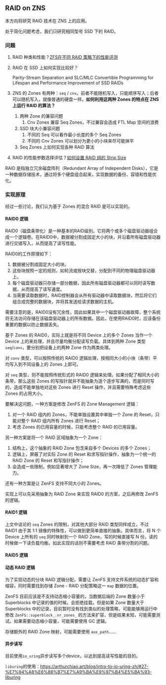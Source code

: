 ## RAID on ZNS

本方向将研究 RAID 技术在 ZNS 上的应用。

处于简化问题考虑，我们只研究相同型号 SSD 下的 RAID。

### 问题

1. RAID 种类和性能？[ZFS在不同 RAID 策略下的性能评测](https://www.liujason.com/article/679.html)

2. RAID 在 SSD 上如何实现比较好？

   Parity-Stream Separation and SLC/MLC Convertible Programming for Lifespan and Performance Improvement of SSD RAIDs

3. ZNS 的 Zones 有两种：`seq` / `cnv`。前者不能随机写入，只能顺序写入；后者可以随机写入，就像普通的硬盘一样。**如何利用这两种 Zones 的特点在 ZNS 上运行 RAID 的算法？**

   1. 两种 Zone 的兼容问题
      1. Cnv Zones 兼容 Seq Zones，不过兼容会造成 FTL Map 空间的浪费
   2. SSD 块大小兼容问题
      1. 不同的 Seq 可以看作最小长度的多个 Seq Zones
      2. 不同的 Cnv Zones 可以划分为更小的小块来尽可能抹平
   3. Seq Zones 上如何实现各种 RAID 算法

4. RAID 的性能参数选择评估？[如何设置 RAID 组的 Strip Size](https://blog.csdn.net/TV8MbnO2Y2RfU/article/details/78103790)

RAID 是指独立冗余磁盘阵列（Redundant Array of Independent Disks），它是一种数据存储技术，通过将多个硬盘组合起来，实现数据的备份、容错和性能优化。

### 实现原理

经过一些讨论，我们认为基于 Zones 的混合 RAID 是可以实现的。

#### RAID0 逻辑

RAID0（磁盘条带化）是一种基本的RAID级别，它将两个或多个磁盘驱动器组合成一个逻辑卷。在RAID0中，数据被分割成固定大小的块，并沿着所有磁盘驱动器进行交错写入，从而提高了读写性能。

RAID0的工作原理如下：

1. 数据被分割成固定大小的块。
2. 这些块按照一定的规则，如轮流或按块交替，分配到不同的物理磁盘驱动器上。
3. 每个磁盘驱动器只存储一部分数据，因此所有磁盘驱动器都可以同时读写数据，从而提高了读写速度。
4. 当需要读取数据时，RAID控制器会从所有驱动器中读取数据块，然后将它们组合成完整的数据块，并将其发送给请求数据的主机。

需要注意的是，RAID0没有冗余性，因此如果其中一个磁盘驱动器故障，整个系统将无法访问存储在该磁盘驱动器上的所有数据。因此，在使用RAID0时，应该备份重要的数据以防止数据丢失。

基于 Zones 的 RAID0，实际上就是将不同 Device 上的多个 Zones 当作一个 Device 上的来处理，并且尽量均衡分配读写负载。具体到两种 Zone 类型 `seq`/`conv`，要分别把设备上的两种 Zone 作为两类处理。

对 `conv` 类型，可以按照传统的 RAID0 逻辑处理，按相同大小的小块（条带）平均写入到不同设备上的 Zones 上即可。

对 `seq` 类型，则不能按照传统形式的 RAID0 逻辑来处理。如果分配了相同大小的条带，那么这些 Zones 的写指针就并不能抽象为逐个逐步写满的，而是同时写的，造成不能单独地对这些 Zones 进行 Reset 操作，并且需要特殊考虑这些 Zones 的占用大小。

要解决这问题，一种方案是修改 ZenFS 的 Zone Management 逻辑：

1. 对一个 RAID 组内的 Zones，不能单独设置其中单独一个 Zone 的 Reset，只能对整个 RAID 组内所有 Zones 进行 Reset；
2. 考虑 Zones 的已用容量的时候，只能考虑整个 RAID 的已用容量。

另一种方案是将一个 RAID 区域抽象为一个 Zone：

1. 结构上，这个抽象的 RAID Zone 包含来自多个 Devices 的多个 Zones；
2. 逻辑上，屏蔽了对实际 Zone 的 Reset 和求写指针操作，抽象为一个统一的 RAID Zone 的 Reset 和写指针操作；
3. 会造成一些限制，例如显著增大了 Zone Size，再一次降低了 Zones 管理能力。

还有一种方案是让 ZenFS 支持不同大小的 Zones。

实现上可以先采用抽象为 RAID Zone 来实现 RAID0 的方案，之后再修改 ZenFS 的逻辑。

#### RAID1 逻辑

上文中谈论的 `seq` Zones 的限制，对其他大部分 RAID 类型同样成立，不过 RAID1 由于其 1:1 镜像的特殊性，可以做到更简单直接的抽象。具体而言，将 N 个 Device 上所有的 `seq` 同时映射到一个 RAID Zone，写的时候直接写 N 份，读的时候做一下读负载均衡。如此实现的话则不需要考虑 RAID 条带分割的问题。

#### RAID5 逻辑

#### 动态 RAID 逻辑

为了实现动态的分块 RAID 逻辑分配，需要让 ZenFS 支持文件系统的动态扩容和缩容，同时需要找到存储 Zone - RAID 分配策略这一 `map` 数据的位置。

ZenFS 目前应该是不支持动态缩小容量的，当数据后端的 Zone 数量小于 Superblocks 中记录的值的时候，会拒绝挂载。但是如果 Zone 数量大于 Superblocks 中的记录，目前暂时没有找到类似的处理策略，可能能够用运行中修改 `ZenFS::superblock_.nr_zones_` 的方法来扩容，但是结果未知，可能需要测试。如果需要动态缩小容量，可能需要使用 GC 逻辑。

存储额外的 RAID Zone 映射，可能需要使用 `aux_path`……
#### 异步读写
目前使用`io_uring`异步读写多个device，以达到提高读写性能的目的。

`liburing`的使用：https://arthurchiao.art/blog/intro-to-io-uring-zh/#27-%E7%94%A8%E6%88%B7%E7%A9%BA%E9%97%B4%E5%BA%93-liburing
